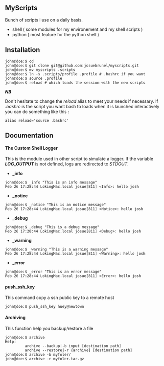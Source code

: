 ## MyScripts

Bunch of scripts i use on a daily basis.
* shell ( some modules for my environement and my shell scripts )
* python ( most feature for the python shell )

## Installation

```shell
john@doe:$ cd
john@doe:$ git clone git@github.com:josuebrunel/myscripts.git
john@doe:$ mv myscripts .scripts
john@doe:$ ln -s .scripts/profile .profile # .bashrc if you want
john@doe:$ source .profile
john@doe:$ reload # which loads the session with the new scripts
```

***NB***

Don't hesitate to change the *reload* alias to meet your needs if necessary. If *.bashrc* is the script you want bash
to loads when it is launched interactively you can do something like this :

```shell
alias reload='source .bashrc'
```

## Documentation

#### The Custom Shell Logger
This is the module used in other script to simulate a logger.
If the variable ***LOG_OUTPUT*** is not defined, logs are 
redirected to *STDOUT*.

* **_info**
```shell
john@doe:$ _info "This is an info message"
Feb 26 17:28:44 LokingMac.local josue[811] <Info>: hello josh
```

* **_notice**
```shell
john@doe:$ _notice "This is an notice message"
Feb 26 17:28:44 LokingMac.local josue[811] <Notice>: hello josh
```

* **_debug**
```shell
john@doe:$ _debug "This is a debug message"
Feb 26 17:28:44 LokingMac.local josue[811] <Debug>: hello josh
```

* **_warning**
```shell
john@doe:$ _warning "This is a warning message"
Feb 26 17:28:44 LokingMac.local josue[811] <Warning>: hello josh
```

* **_error**
```shell
john@doe:$ _error "This is an error message"
Feb 26 17:28:44 LokingMac.local josue[811] <Error>: hello josh
```

#### push_ssh_key

This command copy a ssh public key to a remote host

```shell
john@doe:$ push_ssh_key huey@newtown
```

#### Archiving

This function help you backup/restore a file 


```shell
john@doe:$ archive
Help:  
         archive --backup|-b input [destination path] 
         archive --restore|-r {archive} [destination path]
john@doe:$ archive -b myfoler/ 
john@doe:$ archive -r myfoler.tar.gz
```


